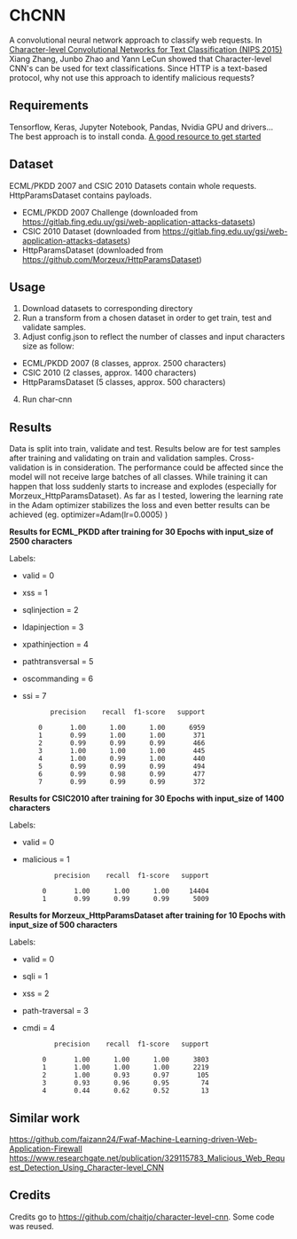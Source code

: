 # ChCNN
A convolutional neural network approach to classify web requests. 
In [Character-level Convolutional Networks for Text Classification (NIPS 2015)](http://arxiv.org/abs/1509.01626)  Xiang Zhang, Junbo Zhao and Yann LeCun showed that Character-level CNN's can be used for text classifications. Since HTTP is a text-based protocol, why not use  this approach to identify malicious requests? 


## Requirements
Tensorflow, Keras, Jupyter Notebook, Pandas, Nvidia GPU and drivers...
The best approach is to install conda. [A good resource to get started](https://medium.com/datadriveninvestor/install-tensorflow-gpu-to-use-nvidia-gpu-on-ubuntu-18-04-do-ai-71b0ce64ebc5)

## Dataset

ECML/PKDD 2007 and CSIC 2010 Datasets contain whole requests. HttpParamsDataset contains payloads. 

* ECML/PKDD 2007 Challenge (downloaded from https://gitlab.fing.edu.uy/gsi/web-application-attacks-datasets)
* CSIC 2010 Dataset (downloaded from https://gitlab.fing.edu.uy/gsi/web-application-attacks-datasets)
* HttpParamsDataset (downloaded from https://github.com/Morzeux/HttpParamsDataset)

## Usage
1. Download datasets to corresponding directory
2. Run a transform from a chosen dataset in order to get train, test and validate samples. 
3. Adjust config.json to reflect the number of classes and input characters size as follow:
  * ECML/PKDD 2007 (8 classes, approx. 2500 characters)
  * CSIC 2010 (2 classes, approx. 1400 characters)
  * HttpParamsDataset (5 classes, approx. 500 characters)
4. Run char-cnn


## Results

Data is split into train, validate and test. Results below are for test samples after training and validating on train and validation samples. Cross-validation is in consideration. The performance could be affected since the model will not receive large batches of all classes. While training it can happen that loss suddenly starts to increase and explodes (especially for Morzeux_HttpParamsDataset). As far as I tested, lowering the learning rate in the Adam optimizer stabilizes the loss and even better results can be achieved (eg. optimizer=Adam(lr=0.0005) )    


**Results for ECML_PKDD after training for 30 Epochs with input_size of 2500 characters**

Labels:

 * valid = 0
 * xss =  1
 * sqlinjection = 2
 * ldapinjection  = 3
 * xpathinjection  = 4
 * pathtransversal = 5
 * oscommanding  = 6
 * ssi = 7

              precision    recall  f1-score   support

           0       1.00      1.00      1.00      6959
           1       0.99      1.00      1.00       371
           2       0.99      0.99      0.99       466
           3       1.00      1.00      1.00       445
           4       1.00      0.99      1.00       440
           5       0.99      0.99      0.99       494
           6       0.99      0.98      0.99       477
           7       0.99      0.99      0.99       372

**Results for CSIC2010 after training for 30 Epochs with input_size of 1400 characters**

Labels:

* valid = 0
* malicious = 1

              precision    recall  f1-score   support

           0       1.00      1.00      1.00     14404
           1       0.99      0.99      0.99      5009

**Results for Morzeux_HttpParamsDataset  after training for 10 Epochs with input_size of 500 characters**

Labels:

* valid = 0
* sqli  = 1
* xss   = 2
* path-traversal = 3
* cmdi = 4

              precision    recall  f1-score   support

           0       1.00      1.00      1.00      3803
           1       1.00      1.00      1.00      2219
           2       1.00      0.93      0.97       105
           3       0.93      0.96      0.95        74
           4       0.44      0.62      0.52        13

## Similar work
https://github.com/faizann24/Fwaf-Machine-Learning-driven-Web-Application-Firewall
https://www.researchgate.net/publication/329115783_Malicious_Web_Request_Detection_Using_Character-level_CNN

## Credits
Credits go to https://github.com/chaitjo/character-level-cnn. Some code was reused. 

